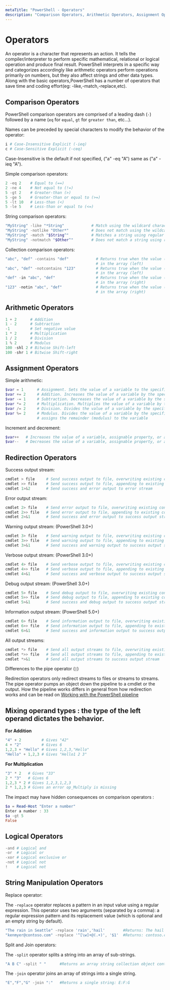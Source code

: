 ```yaml
---
metaTitle: "PowerShell - Operators"
description: "Comparison Operators, Arithmetic Operators, Assignment Operators, Redirection Operators, Mixing operand types : the type of the left operand dictates the behavior., Logical Operators, String Manipulation Operators"
---
```


# Operators


An operator is a character that represents an action. It tells the compiler/interpreter to perform specific mathematical, relational or logical operation and produce final result. PowerShell interprets in a specific way and categorizes accordingly like arithmetic operators perform operations primarily on numbers, but they also affect strings and other data types. Along with the basic operators,PowerShell has a number of operators that save time and coding effort(eg: -like,-match,-replace,etc).



## Comparison Operators


PowerShell comparison operators are comprised of a leading dash (`-`) followed by a name (`eq` for `equal`, `gt` for `greater than`, etc...).

Names can be preceded by special characters to modify the behavior of the operator:

```powershell
i # Case-Insensitive Explicit (-ieq)
c # Case-Sensitive Explicit (-ceq)

```

Case-Insensitive is the default if not specified, ("a" -eq "A") same as ("a" -ieq "A").

Simple comparison operators:

```powershell
2 -eq 2    # Equal to (==)
2 -ne 4    # Not equal to (!=)
5 -gt 2    # Greater-than (>)
5 -ge 5    # Greater-than or equal to (>=)
5 -lt 10   # Less-than (<)
5 -le 5    # Less-than or equal to (<=)

```

String comparison operators:

```powershell
"MyString" -like "*String"            # Match using the wildcard character (*)
"MyString" -notlike "Other*"          # Does not match using the wildcard character (*)
"MyString" -match "$String^"          # Matches a string using regular expressions
"MyString" -notmatch "$Other^"        # Does not match a string using regular expressions

```

Collection comparison operators:

```powershell
"abc", "def" -contains "def"            # Returns true when the value (right) is present
                                        # in the array (left)
"abc", "def" -notcontains "123"         # Returns true when the value (right) is not present
                                        # in the array (left)
"def" -in "abc", "def"                  # Returns true when the value (left) is present
                                        # in the array (right)
"123" -notin "abc", "def"               # Returns true when the value (left) is not present
                                        # in the array (right)

```



## Arithmetic Operators


```powershell
1 + 2      # Addition
1 - 2      # Subtraction
-1         # Set negative value
1 * 2      # Multiplication
1 / 2      # Division
1 % 2      # Modulus
100 -shl 2 # Bitwise Shift-left
100 -shr 1 # Bitwise Shift-right

```



## Assignment Operators


Simple arithmetic:

```powershell
$var = 1      # Assignment. Sets the value of a variable to the specified value
$var += 2     # Addition. Increases the value of a variable by the specified value
$var -= 1     # Subtraction. Decreases the value of a variable by the specified value
$var *= 2     # Multiplication. Multiplies the value of a variable by the specified value
$var /= 2     # Division. Divides the value of a variable by the specified value
$var %= 2     # Modulus. Divides the value of a variable by the specified value and then
              # assigns the remainder (modulus) to the variable

```

Increment and decrement:

```powershell
$var++   # Increases the value of a variable, assignable property, or array element by 1
$var--   # Decreases the value of a variable, assignable property, or array element by 1

```



## Redirection Operators


Success output stream:

```powershell
cmdlet > file     # Send success output to file, overwriting existing content
cmdlet >> file    # Send success output to file, appending to existing content
cmdlet 1>&2       # Send success and error output to error stream

```

Error output stream:

```powershell
cmdlet 2> file    # Send error output to file, overwriting existing content
cmdlet 2>> file   # Send error output to file, appending to existing content
cmdlet 2>&1       # Send success and error output to success output stream

```

Warning output stream: (PowerShell 3.0+)

```powershell
cmdlet 3> file    # Send warning output to file, overwriting existing content
cmdlet 3>> file   # Send warning output to file, appending to existing content
cmdlet 3>&1       # Send success and warning output to success output stream

```

Verbose output stream: (PowerShell 3.0+)

```powershell
cmdlet 4> file    # Send verbose output to file, overwriting existing content
cmdlet 4>> file   # Send verbose output to file, appending to existing content
cmdlet 4>&1       # Send success and verbose output to success output stream

```

Debug output stream: (PowerShell 3.0+)

```powershell
cmdlet 5> file    # Send debug output to file, overwriting existing content
cmdlet 5>> file   # Send debug output to file, appending to existing content
cmdlet 5>&1       # Send success and debug output to success output stream

```

Information output stream: (PowerShell 5.0+)

```powershell
cmdlet 6> file    # Send information output to file, overwriting existing content
cmdlet 6>> file   # Send information output to file, appending to existing content
cmdlet 6>&1       # Send success and information output to success output stream 

```

All output streams:

```powershell
cmdlet *> file    # Send all output streams to file, overwriting existing content
cmdlet *>> file   # Send all output streams to file, appending to existing content
cmdlet *>&1       # Send all output streams to success output stream

```

Differences to the pipe operator (`|`)

Redirection operators only redirect streams to files or streams to streams. The pipe operator pumps an object down the pipeline to a cmdlet or the output. How the pipeline works differs in general from how redirection works and can be read on [Working with the PowerShell pipeline](http://stackoverflow.com/documentation/powershell/3937/working-with-the-powershell-pipeline#t=201704260811349712597)



## Mixing operand types : the type of the left operand dictates the behavior.


**For Addition**

```powershell
"4" + 2         # Gives "42"
4 + "2"         # Gives 6
1,2,3 + "Hello" # Gives 1,2,3,"Hello"
"Hello" + 1,2,3 # Gives "Hello1 2 3"

```

**For Multiplication**

```powershell
"3" * 2   # Gives "33"
2 * "3"   # Gives 6
1,2,3 * 2 # Gives 1,2,3,1,2,3
2 * 1,2,3 # Gives an error op_Multiply is missing

```

The impact may have hidden consequences on comparison operators :

```powershell
$a = Read-Host "Enter a number"
Enter a number : 33
$a -gt 5
False

```



## Logical Operators


```powershell
-and # Logical and
-or  # Logical or
-xor # Logical exclusive or
-not # Logical not
!    # Logical not

```



## String Manipulation Operators


Replace operator:

The `-replace` operator replaces a pattern in an input value using a regular expression. This operator uses two arguments (separated by a comma): a regular expression pattern and its replacement value (which is optional and an empty string by default).

```powershell
"The rain in Seattle" -replace 'rain','hail'        #Returns: The hail in Seattle
"kenmyer@contoso.com" -replace '^[\w]+@(.+)', '$1'  #Returns: contoso.com

```

Split and Join operators:

The `-split` operator splits a string into an array of sub-strings.

```powershell
"A B C" -split " "      #Returns an array string collection object containing A,B and C.

```

The `-join` operator joins an array of strings into a single string.

```powershell
"E","F","G" -join ":"   #Returns a single string: E:F:G

```

